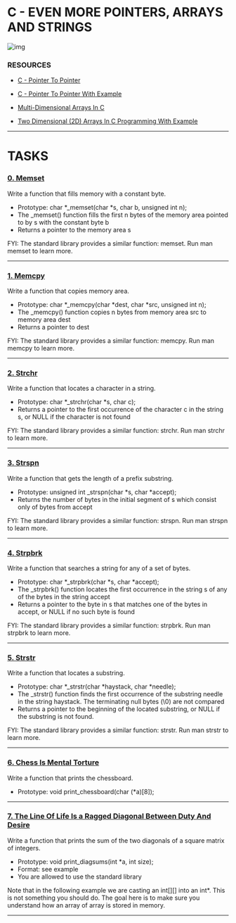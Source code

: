 # C - EVEN MORE POINTERS, ARRAYS AND STRINGS

![img](https://s3.amazonaws.com/intranet-projects-files/holbertonschool-low_level_programming/218/58fe6b229144b7fe5ebe88afe9ff5cabe2dd0863e1e79b2d02b4103c30b465dd.jpg)

### RESOURCES

 - [C - Pointer To Pointer](https://www.tutorialspoint.com/cprogramming/c_pointer_to_pointer.htm)

 - [C - Pointer To Pointer With Example](https://beginnersbook.com/2014/01/c-pointer-to-pointer/)

 - [Multi-Dimensional Arrays In C](https://www.tutorialspoint.com/cprogramming/c_multi_dimensional_arrays.htm)

 - [Two Dimensional (2D) Arrays In C Programming With Example](https://beginnersbook.com/2014/01/2d-arrays-in-c-example/)

----------------------------
# TASKS

### [0. Memset](https://github.com/MathieuMorel62/holbertonschool-low_level_programming/blob/master/pointers_arrays_strings_part_03/0-memset.c)

Write a function that fills memory with a constant byte.

 - Prototype: char *_memset(char *s, char b, unsigned int n);
 - The _memset() function fills the first n bytes of the memory area pointed to by s with the constant byte b
 - Returns a pointer to the memory area s

FYI: The standard library provides a similar function: memset. Run man memset to learn more.

------------------------------------

### [1. Memcpy](https://github.com/MathieuMorel62/holbertonschool-low_level_programming/blob/master/pointers_arrays_strings_part_03/1-memcpy.c)

Write a function that copies memory area.

 - Prototype: char *_memcpy(char *dest, char *src, unsigned int n);
 - The _memcpy() function copies n bytes from memory area src to memory area dest
 - Returns a pointer to dest

FYI: The standard library provides a similar function: memcpy. Run man memcpy to learn more.

-----------------------------

### [2. Strchr](https://github.com/MathieuMorel62/holbertonschool-low_level_programming/blob/master/pointers_arrays_strings_part_03/2-strchr.c)

Write a function that locates a character in a string.

 - Prototype: char *_strchr(char *s, char c);
 - Returns a pointer to the first occurrence of the character c in the string s, or NULL if the character is not found

FYI: The standard library provides a similar function: strchr. Run man strchr to learn more.

------------------------------

### [3. Strspn](https://github.com/MathieuMorel62/holbertonschool-low_level_programming/blob/master/pointers_arrays_strings_part_03/3-strspn.c)

Write a function that gets the length of a prefix substring.

 - Prototype: unsigned int _strspn(char *s, char *accept);
 - Returns the number of bytes in the initial segment of s which consist only of bytes from accept

FYI: The standard library provides a similar function: strspn. Run man strspn to learn more.

-----------------------------------------

### [4. Strpbrk](https://github.com/MathieuMorel62/holbertonschool-low_level_programming/blob/master/pointers_arrays_strings_part_03/4-strpbrk.c)

Write a function that searches a string for any of a set of bytes.

 - Prototype: char *_strpbrk(char *s, char *accept);
 - The _strpbrk() function locates the first occurrence in the string s of any of the bytes in the string accept
 - Returns a pointer to the byte in s that matches one of the bytes in accept, or NULL if no such byte is found

FYI: The standard library provides a similar function: strpbrk. Run man strpbrk to learn more.

--------------------------------

### [5. Strstr](https://github.com/MathieuMorel62/holbertonschool-low_level_programming/blob/master/pointers_arrays_strings_part_03/5-strstr.c)

Write a function that locates a substring.

 - Prototype: char *_strstr(char *haystack, char *needle);
 - The _strstr() function finds the first occurrence of the substring needle in the string haystack. The terminating null bytes (\0) are not compared
 - Returns a pointer to the beginning of the located substring, or NULL if the substring is not found.

FYI: The standard library provides a similar function: strstr. Run man strstr to learn more.

------------------------------

### [6. Chess Is Mental Torture](https://github.com/MathieuMorel62/holbertonschool-low_level_programming/blob/master/pointers_arrays_strings_part_03/7-print_chessboard.c)

Write a function that prints the chessboard.

 - Prototype: void print_chessboard(char (*a)[8]);

------------------------------

### [7. The Line Of Life Is a Ragged Diagonal Between Duty And Desire](https://github.com/MathieuMorel62/holbertonschool-low_level_programming/blob/master/pointers_arrays_strings_part_03/8-print_diagsums.c)

Write a function that prints the sum of the two diagonals of a square matrix of integers.

 - Prototype: void print_diagsums(int *a, int size);
 - Format: see example
 - You are allowed to use the standard library

Note that in the following example we are casting an int[][] into an int*. This is not something you should do. The goal here is to make sure you understand how an array of array is stored in memory.

--------------------------------
